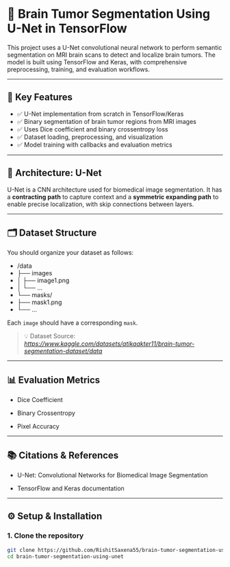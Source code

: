 # 🧠 Brain Tumor Segmentation Using U-Net in TensorFlow

This project uses a U-Net convolutional neural network to perform semantic segmentation on MRI brain scans to detect and localize brain tumors. The model is built using TensorFlow and Keras, with comprehensive preprocessing, training, and evaluation workflows.

---

## 📌 Key Features

- ✅ U-Net implementation from scratch in TensorFlow/Keras
- ✅ Binary segmentation of brain tumor regions from MRI images
- ✅ Uses Dice coefficient and binary crossentropy loss
- ✅ Dataset loading, preprocessing, and visualization
- ✅ Model training with callbacks and evaluation metrics

---

## 🧪 Architecture: U-Net

U-Net is a CNN architecture used for biomedical image segmentation. It has a **contracting path** to capture context and a **symmetric expanding path** to enable precise localization, with skip connections between layers.

---

## 🗂️ Dataset Structure

You should organize your dataset as follows:

- /data
- ├── images
- │ ├── image1.png
- │ └── ...
- └── masks/
- ├── mask1.png
- └── ...

Each `image` should have a corresponding `mask`.

> 💡 Dataset Source: *https://www.kaggle.com/datasets/atikaakter11/brain-tumor-segmentation-dataset/data*

---

## 📊 Evaluation Metrics

- Dice Coefficient

- Binary Crossentropy

- Pixel Accuracy

---

## 📚 Citations & References

- U-Net: Convolutional Networks for Biomedical Image Segmentation

- TensorFlow and Keras documentation

---


## ⚙️ Setup & Installation

### 1. Clone the repository
```bash
git clone https://github.com/RishitSaxena55/brain-tumor-segmentation-using-unet.git
cd brain-tumor-segmentation-using-unet
